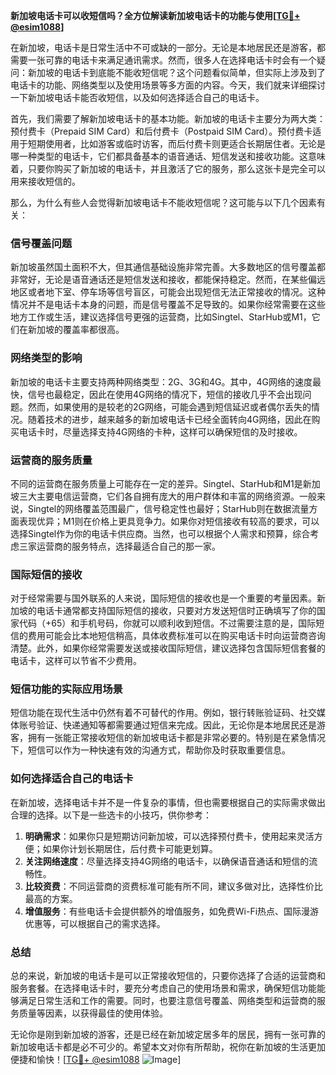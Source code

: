 **新加坡电话卡可以收短信吗？全方位解读新加坡电话卡的功能与使用[[TG💪+ @esim1088](https://t.me/s/esim1088)]**

在新加坡，电话卡是日常生活中不可或缺的一部分。无论是本地居民还是游客，都需要一张可靠的电话卡来满足通讯需求。然而，很多人在选择电话卡时会有一个疑问：新加坡的电话卡到底能不能收短信呢？这个问题看似简单，但实际上涉及到了电话卡的功能、网络类型以及使用场景等多方面的内容。今天，我们就来详细探讨一下新加坡电话卡能否收短信，以及如何选择适合自己的电话卡。

首先，我们需要了解新加坡电话卡的基本功能。新加坡的电话卡主要分为两大类：预付费卡（Prepaid SIM Card）和后付费卡（Postpaid SIM Card）。预付费卡适用于短期使用者，比如游客或临时访客，而后付费卡则更适合长期居住者。无论是哪一种类型的电话卡，它们都具备基本的语音通话、短信发送和接收功能。这意味着，只要你购买了新加坡的电话卡，并且激活了它的服务，那么这张卡是完全可以用来接收短信的。

那么，为什么有些人会觉得新加坡电话卡不能收短信呢？这可能与以下几个因素有关：

### **信号覆盖问题**
新加坡虽然国土面积不大，但其通信基础设施非常完善。大多数地区的信号覆盖都非常好，无论是语音通话还是短信发送和接收，都能保持稳定。然而，在某些偏远地区或者地下室、停车场等信号盲区，可能会出现短信无法正常接收的情况。这种情况并不是电话卡本身的问题，而是信号覆盖不足导致的。如果你经常需要在这些地方工作或生活，建议选择信号更强的运营商，比如Singtel、StarHub或M1，它们在新加坡的覆盖率都很高。

### **网络类型的影响**
新加坡的电话卡主要支持两种网络类型：2G、3G和4G。其中，4G网络的速度最快，信号也最稳定，因此在使用4G网络的情况下，短信的接收几乎不会出现问题。然而，如果使用的是较老的2G网络，可能会遇到短信延迟或者偶尔丢失的情况。随着技术的进步，越来越多的新加坡电话卡已经全面转向4G网络，因此在购买电话卡时，尽量选择支持4G网络的卡种，这样可以确保短信的及时接收。

### **运营商的服务质量**
不同的运营商在服务质量上可能存在一定的差异。Singtel、StarHub和M1是新加坡三大主要电信运营商，它们各自拥有庞大的用户群体和丰富的网络资源。一般来说，Singtel的网络覆盖范围最广，信号稳定性也最好；StarHub则在数据流量方面表现优异；M1则在价格上更具竞争力。如果你对短信接收有较高的要求，可以选择Singtel作为你的电话卡供应商。当然，也可以根据个人需求和预算，综合考虑三家运营商的服务特点，选择最适合自己的那一家。

### **国际短信的接收**
对于经常需要与国外联系的人来说，国际短信的接收也是一个重要的考量因素。新加坡的电话卡通常都支持国际短信的接收，只要对方发送短信时正确填写了你的国家代码（+65）和手机号码，你就可以顺利收到短信。不过需要注意的是，国际短信的费用可能会比本地短信稍高，具体收费标准可以在购买电话卡时向运营商咨询清楚。此外，如果你经常需要发送或接收国际短信，建议选择包含国际短信套餐的电话卡，这样可以节省不少费用。

### **短信功能的实际应用场景**
短信功能在现代生活中仍然有着不可替代的作用。例如，银行转账验证码、社交媒体账号验证、快递通知等都需要通过短信来完成。因此，无论你是本地居民还是游客，拥有一张能正常接收短信的新加坡电话卡都是非常必要的。特别是在紧急情况下，短信可以作为一种快速有效的沟通方式，帮助你及时获取重要信息。

### **如何选择适合自己的电话卡**
在新加坡，选择电话卡并不是一件复杂的事情，但也需要根据自己的实际需求做出合理的选择。以下是一些选卡的小技巧，供你参考：

1. **明确需求**：如果你只是短期访问新加坡，可以选择预付费卡，使用起来灵活方便；如果你计划长期居住，后付费卡可能更划算。
2. **关注网络速度**：尽量选择支持4G网络的电话卡，以确保语音通话和短信的流畅性。
3. **比较资费**：不同运营商的资费标准可能有所不同，建议多做对比，选择性价比最高的方案。
4. **增值服务**：有些电话卡会提供额外的增值服务，如免费Wi-Fi热点、国际漫游优惠等，可以根据自己的需求选择。

### **总结**
总的来说，新加坡的电话卡是可以正常接收短信的，只要你选择了合适的运营商和服务套餐。在选择电话卡时，要充分考虑自己的使用场景和需求，确保短信功能能够满足日常生活和工作的需要。同时，也要注意信号覆盖、网络类型和运营商的服务质量等因素，以获得最佳的使用体验。

无论你是刚到新加坡的游客，还是已经在新加坡定居多年的居民，拥有一张可靠的新加坡电话卡都是必不可少的。希望本文对你有所帮助，祝你在新加坡的生活更加便捷和愉快！[[TG💪+ @esim1088](https://t.me/s/esim1088) ![Image](https://i.postimg.cc/4NQfJmqS/Snipaste-2025-05-13-00-14-12.png)]